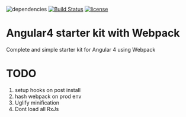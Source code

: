 ![dependencies](https://david-dm.org/nureynisow/ng4-kiss-starter.svg)
[![Build Status](https://circleci.com/gh/nureynisow/ng4-kiss-starter.svg?style=shield)](https://circleci.com/gh/nureynisow/ng4-kiss-starter)
[![license](https://img.shields.io/github/license/nureynisow/ng4-kiss-starter.svg)](https://github.com/nureynisow/ng4-kiss-starter/blob/master/LICENSE)
# Angular4 starter kit with Webpack
Complete and simple starter kit for Angular 4 using Webpack
# TODO 
1. setup hooks on post install
2. hash webpack on prod env
3. Uglify minification
4. Dont load all RxJs